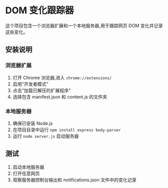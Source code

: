 # DOM 变化跟踪器

这个项目包含一个浏览器扩展和一个本地服务器,用于跟踪网页 DOM 变化并记录这些变化。

## 安装说明

### 浏览器扩展

1. 打开 Chrome 浏览器,进入 `chrome://extensions/`
2. 启用"开发者模式"
3. 点击"加载已解压的扩展程序"
4. 选择包含 manifest.json 和 content.js 的文件夹

### 本地服务器

1. 确保已安装 Node.js
2. 在项目目录中运行 `npm install express body-parser`
3. 运行 `node server.js` 启动服务器

## 测试

1. 启动本地服务器
2. 打开任意网页
3. 观察服务器控制台输出和 notifications.json 文件中的变化记录

